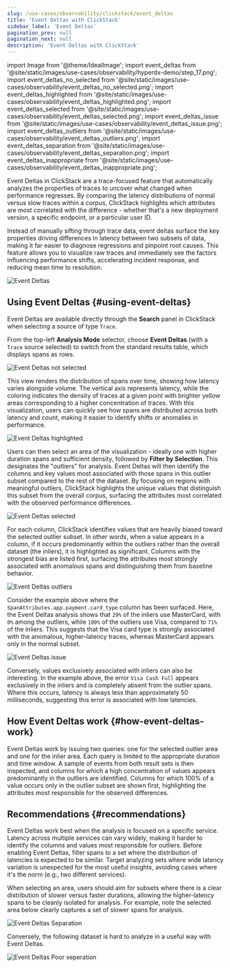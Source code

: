 ```yaml
---
slug: /use-cases/observability/clickstack/event_deltas
title: 'Event Deltas with ClickStack'
sidebar_label: 'Event Deltas'
pagination_prev: null
pagination_next: null
description: 'Event Deltas with ClickStack'
---
```


import Image from '@theme/IdealImage';
import event_deltas from '@site/static/images/use-cases/observability/hyperdx-demo/step_17.png';
import event_deltas_no_selected from '@site/static/images/use-cases/observability/event_deltas_no_selected.png';
import event_deltas_highlighted from '@site/static/images/use-cases/observability/event_deltas_highlighted.png';
import event_deltas_selected from '@site/static/images/use-cases/observability/event_deltas_selected.png';
import event_deltas_issue from '@site/static/images/use-cases/observability/event_deltas_issue.png';
import event_deltas_outliers from '@site/static/images/use-cases/observability/event_deltas_outliers.png';
import event_deltas_separation from '@site/static/images/use-cases/observability/event_deltas_separation.png';
import event_deltas_inappropriate from '@site/static/images/use-cases/observability/event_deltas_inappropriate.png';

Event Deltas in ClickStack are a trace-focused feature that automatically analyzes the properties of traces to uncover what changed when performance regresses. By comparing the latency distributions of normal versus slow traces within a corpus, ClickStack highlights which attributes are most correlated with the difference - whether that's a new deployment version, a specific endpoint, or a particular user ID.

Instead of manually sifting through trace data, event deltas surface the key properties driving differences in latency between two subsets of data, making it far easier to diagnose regressions and pinpoint root causes. This feature allows you to visualize raw traces and immediately see the factors influencing performance shifts, accelerating incident response, and reducing mean time to resolution.

<Image img={event_deltas} alt="Event Deltas" size="lg"/>

## Using Event Deltas {#using-event-deltas}

Event Deltas are available directly through the **Search** panel in ClickStack when selecting a source of type `Trace`.

From the top-left **Analysis Mode** selector, choose **Event Deltas** (with a `Trace` source selected) to switch from the standard results table, which displays spans as rows.

<Image img={event_deltas_no_selected} alt="Event Deltas not selected" size="lg"/>

This view renders the distribution of spans over time, showing how latency varies alongside volume. The vertical axis represents latency, while the coloring indicates the density of traces at a given point with brighter yellow areas corresponding to a higher concentration of traces. With this visualization, users can quickly see how spans are distributed across both latency and count, making it easier to identify shifts or anomalies in performance.

<Image img={event_deltas_highlighted} alt="Event Deltas highlighted" size="lg"/>

Users can then select an area of the visualization - ideally one with higher duration spans and sufficient density, followed by **Filter by Selection**. This designates the "outliers" for analysis. Event Deltas will then identify the columns and key values most associated with those spans in this outlier subset compared to the rest of the dataset. By focusing on regions with meaningful outliers, ClickStack highlights the unique values that distinguish this subset from the overall corpus, surfacing the attributes most correlated with the observed performance differences.

<Image img={event_deltas_selected} alt="Event Deltas selected" size="lg"/>

For each column, ClickStack identifies values that are heavily biased toward the selected outlier subset. In other words, when a value appears in a column, if it occurs predominantly within the outliers rather than the overall dataset (the inliers), it is highlighted as significant. Columns with the strongest bias are listed first, surfacing the attributes most strongly associated with anomalous spans and distinguishing them from baseline behavior.

<Image img={event_deltas_outliers} alt="Event Deltas outliers" size="lg"/>

Consider the example above where the `SpanAttributes.app.payment.card_type` column has been surfaced. Here, the Event Deltas analysis shows that `29%` of the inliers use MasterCard, with `0%` among the outliers, while `100%` of the outliers use Visa, compared to `71%` of the inliers. This suggests that the Visa card type is strongly associated with the anomalous, higher-latency traces, whereas MasterCard appears only in the normal subset.

<Image img={event_deltas_issue} alt="Event Deltas issue" size="lg"/>

Conversely, values exclusively associated with inliers can also be interesting. In the example above, the error `Visa Cash Full` appears exclusively in the inliers and is completely absent from the outlier spans. Where this occurs, latency is always less than approximately 50 milliseconds, suggesting this error is associated with low latencies.

## How Event Deltas work {#how-event-deltas-work}

Event Deltas work by issuing two queries: one for the selected outlier area and one for the inlier area. Each query is limited to the appropriate duration and time window. A sample of events from both result sets is then inspected, and columns for which a high concentration of values appears predominantly in the outliers are identified. Columns for which 100% of a value occurs only in the outlier subset are shown first, highlighting the attributes most responsible for the observed differences.

## Recommendations {#recommendations}

Event Deltas work best when the analysis is focused on a specific service. Latency across multiple services can vary widely, making it harder to identify the columns and values most responsible for outliers. Before enabling Event Deltas, filter spans to a set where the distribution of latencies is expected to be similar. Target analyzing sets where wide latency variation is unexpected for the most useful insights, avoiding cases where it's the norm (e.g., two different services). 

When selecting an area, users should aim for subsets where there is a clear distribution of slower versus faster durations, allowing the higher-latency spans to be cleanly isolated for analysis. For example, note the selected area below clearly captures a set of slower spans for analysis.

<Image img={event_deltas_separation} alt="Event Deltas Separation" size="lg"/>

Conversely, the following dataset is hard to analyze in a useful way with Event Deltas.

<Image img={event_deltas_inappropriate} alt="Event Deltas Poor seperation" size="lg"/>
